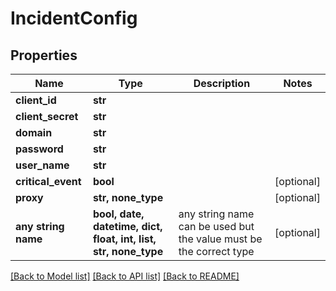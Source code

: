 # IncidentConfig


## Properties
Name | Type | Description | Notes
------------ | ------------- | ------------- | -------------
**client_id** | **str** |  | 
**client_secret** | **str** |  | 
**domain** | **str** |  | 
**password** | **str** |  | 
**user_name** | **str** |  | 
**critical_event** | **bool** |  | [optional] 
**proxy** | **str, none_type** |  | [optional] 
**any string name** | **bool, date, datetime, dict, float, int, list, str, none_type** | any string name can be used but the value must be the correct type | [optional]

[[Back to Model list]](../README.md#documentation-for-models) [[Back to API list]](../README.md#documentation-for-api-endpoints) [[Back to README]](../README.md)


